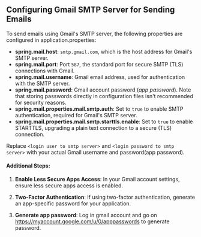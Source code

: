 ## Configuring Gmail SMTP Server for Sending Emails

To send emails using Gmail's SMTP server, the following properties are configured in application.properties:

- **spring.mail.host**: `smtp.gmail.com`, which is the host address for Gmail's SMTP server.
- **spring.mail.port**: Port `587`, the standard port for secure SMTP (TLS) connections with Gmail.
- **spring.mail.username**: Gmail email address, used for authentication with the SMTP server.
- **spring.mail.password**: Gmail account password (*app password*). Note that storing passwords directly in configuration files
  isn't recommended for security reasons.
- **spring.mail.properties.mail.smtp.auth**: Set to `true` to enable SMTP authentication, required for Gmail's SMTP
  server.
- **spring.mail.properties.mail.smtp.starttls.enable**: Set to `true` to enable STARTTLS, upgrading a plain text
  connection to a secure (TLS) connection.

Replace `<login user to smtp server>` and `<login password to smtp server>` with your actual Gmail username and
password(app password).

#### Additional Steps:

1. **Enable Less Secure Apps Access**: In your Gmail account settings, ensure less secure apps access is enabled.

2. **Two-Factor Authentication**: If using two-factor authentication, generate an app-specific password for your
   application.

3. **Generate app password**: Log in gmail account and go on https://myaccount.google.com/u/0/apppasswords to generate password.

